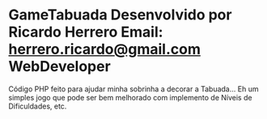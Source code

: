 GameTabuada
Desenvolvido por Ricardo Herrero
Email: herrero.ricardo@gmail.com
WebDeveloper
======================================================================================

Código PHP feito para ajudar minha sobrinha a decorar a Tabuada…
Eh um simples jogo que pode ser bem melhorado com implemento de Níveis de Dificuldades, etc.
